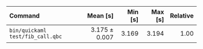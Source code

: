 | Command | Mean [s] | Min [s] | Max [s] | Relative |
|:---|---:|---:|---:|---:|
| `bin/quickaml test/fib_call.qbc` | 3.175 ± 0.007 | 3.169 | 3.194 | 1.00 |
